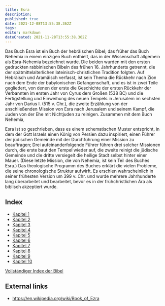 ```yaml
---
title: Esra
description: 
published: true
date: 2021-12-08T13:55:38.362Z
tags: 
editor: markdown
dateCreated: 2021-11-28T13:55:38.362Z
---
```


Das Buch Esra ist ein Buch der hebräischen Bibel; das früher das Buch Nehemia in einem einzigen Buch enthielt, das in der Wissenschaft allgemein als Esra-Nehemia bezeichnet wurde. Die beiden wurden mit den ersten gedruckten rabbinischen Bibeln des frühen 16. Jahrhunderts getrennt, die der spätmittelalterlichen lateinisch-christlichen Tradition folgten. Auf Hebräisch und Aramäisch verfasst, ist sein Thema die Rückkehr nach Zion nach dem Ende der babylonischen Gefangenschaft, und es ist in zwei Teile gegliedert, von denen der erste die Geschichte der ersten Rückkehr der Verbannten im ersten Jahr von Cyrus dem Großen (538 BC) und die Fertigstellung und Einweihung des neuen Tempels in Jerusalem im sechsten Jahr von Darius I. (515 v. Chr.), die zweite Erzählung von der anschließenden Mission von Esra nach Jerusalem und seinem Kampf, die Juden von der Ehe mit Nichtjuden zu reinigen. Zusammen mit dem Buch Nehemia,

Esra ist so geschrieben, dass es einem schematischen Muster entspricht, in dem der Gott Israels einen König von Persien dazu inspiriert, einen Führer der jüdischen Gemeinde mit der Durchführung einer Mission zu beauftragen; Drei aufeinanderfolgende Führer führen drei solcher Missionen durch, die erste baut den Tempel wieder auf, die zweite reinigt die jüdische Gemeinde und die dritte versiegelt die heilige Stadt selbst hinter einer Mauer. (Diese letzte Mission, die von Nehemia, ist kein Teil des Buches Esra.) Das theologische Programm des Buches erklärt die vielen Probleme, die seine chronologische Struktur aufwirft. Es erschien wahrscheinlich in seiner frühesten Version um 399 v. Chr. und wurde mehrere Jahrhunderte lang überarbeitet und bearbeitet, bevor es in der frühchristlichen Ära als biblisch akzeptiert wurde.

## Index

- [Kapitel 1](/de/Bible/Ezra/1)
- [Kapitel 2](/de/Bible/Ezra/2)
- [Kapitel 3](/de/Bible/Ezra/3)
- [Kapitel 4](/de/Bible/Ezra/4)
- [Kapitel 5](/de/Bible/Ezra/5)
- [Kapitel 6](/de/Bible/Ezra/6)
- [Kapitel 7](/de/Bible/Ezra/7)
- [Kapitel 8](/de/Bible/Ezra/8)
- [Kapitel 9](/de/Bible/Ezra/9)
- [Kapitel 10](/de/Bible/Ezra/10)


[Vollständiger Index der Bibel](/de/index/bible)


## External links

- https://en.wikipedia.org/wiki/Book_of_Ezra